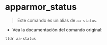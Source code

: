 # apparmor_status

> Este comando es un alias de `aa-status`.

- Vea la documentación del comando original:

`tldr aa-status`
